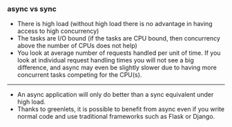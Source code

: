 ### async vs sync



- There is high load (without high load there is no advantage in having access to high concurrency)
- The tasks are I/O bound (if the tasks are CPU bound, then concurrency above the number of CPUs does not help)
- You look at average number of requests handled per unit of time. If you look at individual request handling times you will not see a big difference, and async may even be slightly slower due to having more concurrent tasks competing for the CPU(s).





---



- An async application will only do better than a sync equivalent under high load.
- Thanks to greenlets, it is possible to benefit from async even if you write normal code and use traditional frameworks such as Flask or Django.